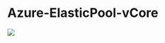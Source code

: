# Azure-ElasticPool-vCore

<a href="https://azuredeploy.net/?repository=https://github.com/93420/Azure-ElasticPool-vCore.git" target="_blank">
    <img src="http://azuredeploy.net/deploybutton.png"/>
</a>
